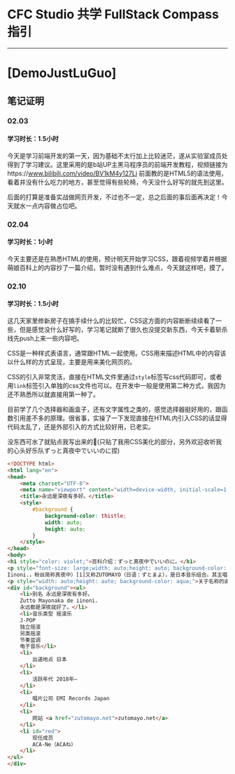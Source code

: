 # CFC Studio 共学 FullStack Compass 指引
---
# [DemoJustLuGuo]


## 笔记证明

<!-- Content_START -->

### 02.03

#### 学习时长：1.5小时

今天是学习前端开发的第一天，因为基础不太行加上比较迷茫，遂从实验室成员处得到了学习建议。这里采用的是b站UP主黑马程序员的前端开发教程，视频链接为https://www.bilibili.com/video/BV1kM4y127Li 前面教的是HTML5的语法使用，看着并没有什么吃力的地方，甚至觉得有些轮椅，今天没什么好写的就先到这里。

后面的打算是准备实战做网页开发，不过也不一定，总之后面的事后面再决定！今天就水一点内容做占位吧。

### 02.04

#### 学习时长：1小时

今天主要还是在熟悉HTML的使用，预计明天开始学习CSS，跟着视频学着并根据萌娘百科上的内容抄了一篇介绍，暂时没有遇到什么难点，今天就这样吧，摸了。


### 02.10

#### 学习时长：1.5小时

这几天家里修新房子在搞手续什么的比较忙，CSS这方面的内容断断续续看了一些，但是感觉没什么好写的，学习笔记就断了很久也没提交新东西，今天卡着斩杀线先push上来一些内容吧。

CSS是一种样式表语言，通常跟HTML一起使用。CSS用来描述HTML中的内容该以什么样的方式呈现，主要是用来美化网页的。

CSS的引入非常灵活，直接在HTML文件里通过`style`标签写css代码即可，或者用`link`标签引入单独的css文件也可以。在开发中一般是使用第二种方式，我因为还不熟悉所以就直接用第一种了。

目前学了几个选择器和画盒子，还有文字属性之类的，感觉选择器挺好用的，跟函数引用差不多的原理。很省事，实操了一下发现直接在HTML内引入CSS的话显得代码太乱了，还是外部引入的方式比较好用，已老实。

没东西可水了就贴点我写出来的💩(只贴了我用CSS美化的部分，另外欢迎收听我的心头好乐队ずっと真夜中でいいのに捏)
```HTML
<!DOCTYPE html>
<html lang="en">
<head>
    <meta charset="UTF-8">
    <meta name="viewport" content="width=device-width, initial-scale=1.0">
    <title>永远是深夜有多好。</title>
    <style>
        #background {
            background-color: thistle;
            width: auto;
            height: auto;
        }
    </style>
</head>
<body>
<h1 style="color: violet;">百科介绍：ずっと真夜中でいいのに。</h1>
<p style="font-size: large;width: auto;height: auto; background-color: aqua;" >永远是深夜有多好。（日语：ずっと真夜中でいいのに。，罗马字：Zutto Mayonaka de
Iinoni.，粉丝简称真夜中）[1]又称ZUTOMAYO（日语：ずとまよ），是日本音乐组合。其主唱、作词作曲均由ACA-Ne（ACAね）完成或合作完成。</p>
<p style="width: auto;height: auto; background-color: aqua;">关于名称的由来，ACA-ne在2021年1月30日播出的NHK节目“SONGS”中提到；“当我专注于某件事时，通常会发现已经变成了半夜或早晨。所以我想“永远是深夜有多好。””这个名字正是来源于此。 </p>
<div id="background"><ul>
    <li>别名 永远是深夜有多好。
    Zutto Mayonaka de iinoni.
    永远都是深夜就好了。</li>
    <li>音乐类型 摇滚乐
    J-POP
    独立摇滚
    另类摇滚
    节奏蓝调
    电子音乐</li>
    <li>
        出道地点 日本
    </li>
    <li>
        活跃年代 2018年–
    </li>
    <li>
        唱片公司 EMI Records Japan
    </li>
    <li>
        网站 <a href="zutomayo.net">zutomayo.net</a>
    </li>
    <li id="red">
        现任成员
        ACA-Ne（ACAね）
    </li>
</ul>
</div>
```



<!-- Content_END -->
